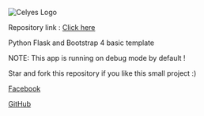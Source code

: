 ![Celyes Logo](http://b.up-00.com/2018/02/151821732343771.png)


Repository link : [Click here](https://github.com/celyes/flaskTemplate)

Python Flask and Bootstrap 4 basic template

NOTE: This app is running on debug mode by default ! 

Star and fork this repository if you like this small project :) 

[Facebook](https://fb.com/celyes01)

[GitHub](https://github.com/celyes)

